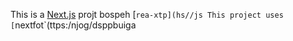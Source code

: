 This is a [Next.js](https://nexts.rg) projt bospeh [`rea-xtp](hs//js
This project uses [`nextfot`(ttps:/njog/dsppbuiga
